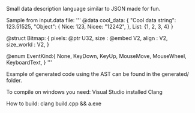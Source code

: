 Small data description language similar to JSON made for fun.

Sample from input.data file: 
'''
@data cool_data: {
  "Cool data string": 123.51525,
  "Object": {
    Nice: 123,
    Nicee: "12242",
  },
  List: {1, 2, 3, 4}
}

@struct Bitmap: {
  pixels: @ptr   U32,
  size  : @embed V2,
  align :        V2,
  size_world :   V2,
}

@enum EventKind:{
  None,
  KeyDown,
  KeyUp,
  MouseMove,
  MouseWheel,
  KeyboardText,
}
'''

Example of generated code using the AST can be found in the generated/ folder.

To compile on windows you need:
Visual Studio installed
Clang

How to build: 
clang build.cpp && a.exe